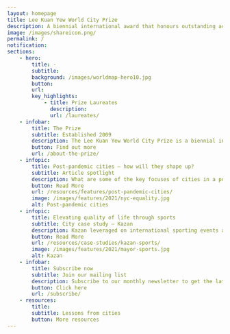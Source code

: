 ```yaml
---
layout: homepage
title: Lee Kuan Yew World City Prize
description: A biennial international award that honours outstanding achievements and contributions to the creation of liveable, vibrant and sustainable urban communities around the world
image: /images/shareicon.png/
permalink: /
notification: 
sections:
    - hero:
        title: ·
        subtitle: 
        background: /images/worldmap-hero10.jpg
        button: 
        url: 
        key_highlights:
            - title: Prize Laureates
              description: 
              url: /laureates/
    - infobar:    
        title: The Prize
        subtitle: Established 2009
        description: The Lee Kuan Yew World City Prize is a biennial international award that recognises outstanding cities in tackling urban challenges to bring about a holistic and sustained urban transformation.
        button: Find out more    
        url: /about-the-prize/
    - infopic:
        title: Post-pandemic cities — how will they shape up?
        subtitle: Article spotlight
        description: What are some of the key focuses of cities in a post-pandemic world? We look at how cities Seoul, Medellín and New York City build greener, fairer and more resilient economies and societies as they take the long-term view in their recovery.
        button: Read More
        url: /resources/features/post-pandemic-cities/
        image: /images/features/2021/nyc-equality.jpg
        alt: Post-pandemic cities
    - infopic:
        title: Elevating quality of life through sports
        subtitle: City case study — Kazan
        description: Kazan leveraged on international sporting events and broad-based infrastructural upgrades with a focus on health, nutrition, and greenery to quickly improve the health of its people, elevate its quality of life and become the sports capital of Russia.
        button: Read More
        url: /resources/case-studies/kazan-sports/
        image: /images/features/2021/mayor-sports.jpg
        alt: Kazan
    - infobar:    
        title: Subscribe now
        subtitle: Join our mailing list
        description: Subscribe to our monthly newsletter to get the latest news and city-related feature articles in your inbox. One-click unsubscribe at anytime.
        button: Click here   
        url: /subscribe/
    - resources:
        title: 
        subtitle: Lessons from cities
        button: More resources
---
```

